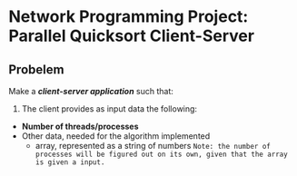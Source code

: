 # Network Programming Project: Parallel Quicksort Client-Server
## Probelem

Make a ***client-server application*** such that\:
1. The client provides as input data the following\:
* **Number of threads/processes**
* Other data, needed for the algorithm implemented
	* array, represented as a string of numbers
```Note: the number of processes will be figured out on its own, given that the array is given a input.```
 
